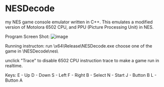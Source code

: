 # NESDecode
my NES game console emulator written in C++. This emulates a modified version of Motolora 6502 CPU, and PPU (Picture Processing Unit) in NES.

Program Screen Shot:
![image](https://user-images.githubusercontent.com/37097018/124381809-01ca4c80-dcf7-11eb-8856-30b2d6308f83.png)

Running instructon:
run \x64\Release\NESDecode.exe
choose one of the game in \NESDecode\nes\

unclick "Trace" to disable 6502 CPU instruction trace to make a game run in realtime.

Keys: 
E - Up
D - Down
S - Left
F - Right
B - Select
N - Start
J - Button B
L - Button A

